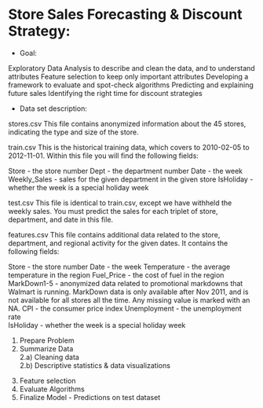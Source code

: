 # Store Sales Forecasting & Discount Strategy:

* Goal:

Exploratory Data Analysis to describe and clean the data, and to understand attributes
Feature selection to keep only important attributes
Developing a framework to evaluate and spot-check algorithms
Predicting and explaining future sales
Identifying the right time for discount strategies

* Data set description:

stores.csv
This file contains anonymized information about the 45 stores, indicating the type and size of the store.

train.csv
This is the historical training data, which covers to 2010-02-05 to 2012-11-01. Within this file you will find the following fields:

Store - the store number
Dept - the department number
Date - the week Weekly_Sales - sales for the given department in the given store
IsHoliday - whether the week is a special holiday week

test.csv
This file is identical to train.csv, except we have withheld the weekly sales. You must predict the sales for each triplet of store, department, and date in this file.

features.csv
This file contains additional data related to the store, department, and regional activity for the given dates. It contains the following fields:

Store - the store number
Date - the week
Temperature - the average temperature in the region
Fuel_Price - the cost of fuel in the region
MarkDown1-5 - anonymized data related to promotional markdowns that Walmart is running. MarkDown data is only available after Nov 2011, and is not available for all stores all the time. Any missing value is marked with an NA.
CPI - the consumer price index
Unemployment - the unemployment rate  
IsHoliday - whether the week is a special holiday week

1. Prepare Problem  
2. Summarize Data  
2.a) Cleaning data  
2.b) Descriptive statistics & data visualizations  
3) Feature selection  
4) Evaluate Algorithms  
5) Finalize Model - Predictions on test dataset

